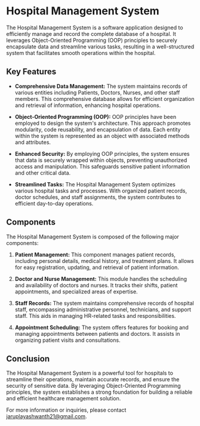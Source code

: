 # Hospital Management System

The Hospital Management System is a software application designed to efficiently manage and record the complete database of a hospital. It leverages Object-Oriented Programming (OOP) principles to securely encapsulate data and streamline various tasks, resulting in a well-structured system that facilitates smooth operations within the hospital.

## Key Features

- **Comprehensive Data Management:** The system maintains records of various entities including Patients, Doctors, Nurses, and other staff members. This comprehensive database allows for efficient organization and retrieval of information, enhancing hospital operations.

- **Object-Oriented Programming (OOP):** OOP principles have been employed to design the system's architecture. This approach promotes modularity, code reusability, and encapsulation of data. Each entity within the system is represented as an object with associated methods and attributes.

- **Enhanced Security:** By employing OOP principles, the system ensures that data is securely wrapped within objects, preventing unauthorized access and manipulation. This safeguards sensitive patient information and other critical data.

- **Streamlined Tasks:** The Hospital Management System optimizes various hospital tasks and processes. With organized patient records, doctor schedules, and staff assignments, the system contributes to efficient day-to-day operations.

## Components

The Hospital Management System is composed of the following major components:

1. **Patient Management:** This component manages patient records, including personal details, medical history, and treatment plans. It allows for easy registration, updating, and retrieval of patient information.

2. **Doctor and Nurse Management:** This module handles the scheduling and availability of doctors and nurses. It tracks their shifts, patient appointments, and specialized areas of expertise.

3. **Staff Records:** The system maintains comprehensive records of hospital staff, encompassing administrative personnel, technicians, and support staff. This aids in managing HR-related tasks and responsibilities.

4. **Appointment Scheduling:** The system offers features for booking and managing appointments between patients and doctors. It assists in organizing patient visits and consultations.


## Conclusion

The Hospital Management System is a powerful tool for hospitals to streamline their operations, maintain accurate records, and ensure the security of sensitive data. By leveraging Object-Oriented Programming principles, the system establishes a strong foundation for building a reliable and efficient healthcare management solution.

For more information or inquiries, please contact jaruplayashwanth21@gmail.com.
